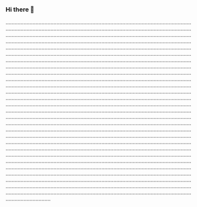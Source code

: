 ### Hi there 👋

..............................................................................................................................................................................................................................................................................................................................................................................................................................................................................................................................................................................................................................................................................................................................................................................................................................................................................................................................................................................................................................................................................................................................................................................................................................................................................................................................................................................................................................................................................................................................................................................................................................................................................................................................................................................................................................................................................................................................................................................................................................................................................................................................................................................................................................................................................................................................................................................................................................................................................................................................................................................................................................................................................................................................................................................................................................................................................................................................................................................................................................................................................................................................................................................................................................................................................................................................................................................................................................................................................................................................................................................................................................................